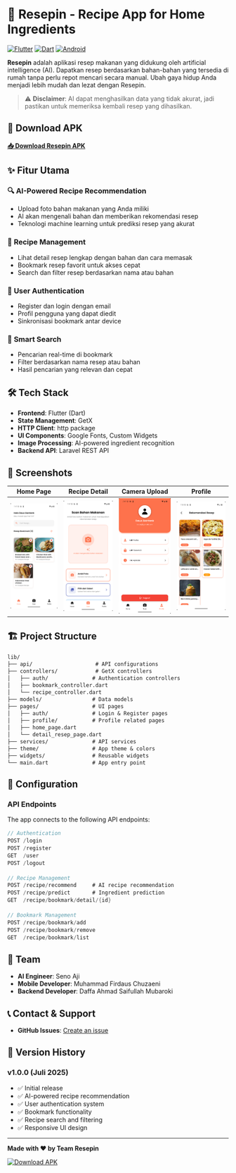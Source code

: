 # 🍳 Resepin - Recipe App for Home Ingredients

[![Flutter](https://img.shields.io/badge/Flutter-02569B?style=for-the-badge&logo=flutter&logoColor=white)](https://flutter.dev)
[![Dart](https://img.shields.io/badge/Dart-0175C2?style=for-the-badge&logo=dart&logoColor=white)](https://dart.dev)
[![Android](https://img.shields.io/badge/Android-3DDC84?style=for-the-badge&logo=android&logoColor=white)](https://developer.android.com)

**Resepin** adalah aplikasi resep makanan yang didukung oleh artificial intelligence (AI). Dapatkan resep berdasarkan bahan-bahan yang tersedia di rumah tanpa perlu repot mencari secara manual. Ubah gaya hidup Anda menjadi lebih mudah dan lezat dengan Resepin.

> ⚠️ **Disclaimer**: AI dapat menghasilkan data yang tidak akurat, jadi pastikan untuk memeriksa kembali resep yang dihasilkan.

## 📱 Download APK

**[📥 Download Resepin APK](https://drive.google.com/file/d/1FxfW5dY-lNt-W5NpOZzqJ_BhlVL0Qj5Z/view?usp=sharing)**

## ✨ Fitur Utama

### 🔍 **AI-Powered Recipe Recommendation**
- Upload foto bahan makanan yang Anda miliki
- AI akan mengenali bahan dan memberikan rekomendasi resep
- Teknologi machine learning untuk prediksi resep yang akurat

### 📖 **Recipe Management**
- Lihat detail resep lengkap dengan bahan dan cara memasak
- Bookmark resep favorit untuk akses cepat
- Search dan filter resep berdasarkan nama atau bahan

### 👤 **User Authentication**
- Register dan login dengan email
- Profil pengguna yang dapat diedit
- Sinkronisasi bookmark antar device

### 🔎 **Smart Search**
- Pencarian real-time di bookmark
- Filter berdasarkan nama resep atau bahan
- Hasil pencarian yang relevan dan cepat

## 🛠️ Tech Stack

- **Frontend**: Flutter (Dart)
- **State Management**: GetX
- **HTTP Client**: http package
- **UI Components**: Google Fonts, Custom Widgets
- **Image Processing**: AI-powered ingredient recognition
- **Backend API**: Laravel REST API

## 📸 Screenshots

| Home Page | Recipe Detail | Camera Upload | Profile |
|-----------|---------------|---------------|---------|
| ![Home](assets/screenshots/home.png) | ![Scan AI](assets/screenshots/scan.png) | ![Profile](assets/screenshots/profile.png) | ![Rekomendasi Resep](assets/screenshots/rekomendasi.png) |

## 🏗️ Project Structure

```
lib/
├── api/                    # API configurations
├── controllers/            # GetX controllers
│   ├── auth/              # Authentication controllers
│   ├── bookmark_controller.dart
│   └── recipe_controller.dart
├── models/                # Data models
├── pages/                 # UI pages
│   ├── auth/              # Login & Register pages
│   ├── profile/           # Profile related pages
│   ├── home_page.dart
│   └── detail_resep_page.dart
├── services/              # API services
├── theme/                 # App theme & colors
├── widgets/               # Reusable widgets
└── main.dart              # App entry point
```

## 🔧 Configuration

### API Endpoints

The app connects to the following API endpoints:

```dart
// Authentication
POST /login
POST /register
GET  /user
POST /logout

// Recipe Management
POST /recipe/recommend     # AI recipe recommendation
POST /recipe/predict       # Ingredient prediction
GET  /recipe/bookmark/detail/{id}

// Bookmark Management
POST /recipe/bookmark/add
POST /recipe/bookmark/remove
GET  /recipe/bookmark/list
```

## 👥 Team

- **AI Engineer**: Seno Aji
- **Mobile Developer**: Muhammad Firdaus Chuzaeni  
- **Backend Developer**: Daffa Ahmad Saifullah Mubaroki

## 📞 Contact & Support

- **GitHub Issues**: [Create an issue](https://github.com/username/resepin/issues)

## 🔄 Version History

### v1.0.0 (Juli 2025)
- ✅ Initial release
- ✅ AI-powered recipe recommendation
- ✅ User authentication system
- ✅ Bookmark functionality
- ✅ Recipe search and filtering
- ✅ Responsive UI design

---

**Made with ❤️ by Team Resepin**

[![Download APK](https://img.shields.io/badge/Download-APK-green?style=for-the-badge&logo=android)](https://drive.google.com/file/d/1FxfW5dY-lNt-W5NpOZzqJ_BhlVL0Qj5Z/view?usp=sharing)
